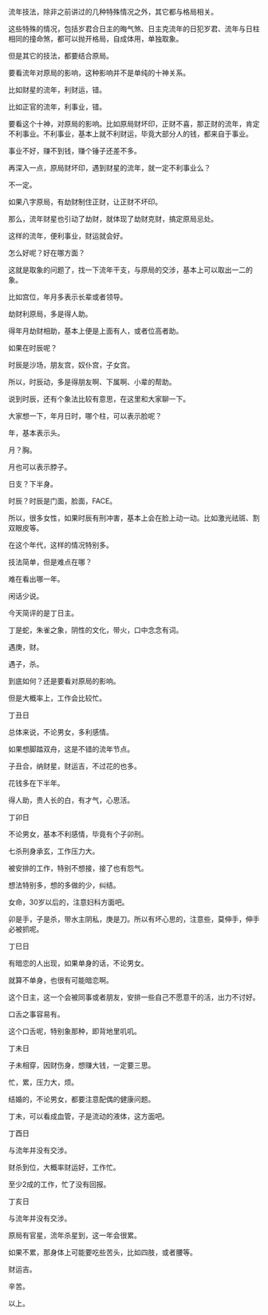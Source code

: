 流年技法，除非之前讲过的几种特殊情况之外，其它都与格局相关。

这些特殊的情况，包括岁君合日主的晦气煞、日主克流年的日犯岁君、流年与日柱相同的撞命煞，都可以抛开格局，自成体用，单独取象。

但是其它的技法，都要结合原局。

要看流年对原局的影响，这种影响并不是单纯的十神关系。

比如财星的流年，利财运，错。

比如正官的流年，利事业，错。

要看这个十神，对原局的影响。比如原局财坏印，正财不喜，那正财的流年，肯定不利事业。不利事业，基本上就不利财运，毕竟大部分人的钱，都来自于事业。

事业不好，赚不到钱，赚个锤子还差不多。

再深入一点，原局财坏印，遇到财星的流年，就一定不利事业么？

不一定。

如果八字原局，有劫财制住正财，让正财不坏印。

那么，流年财星也引动了劫财，就体现了劫财克财，搞定原局忌处。

这样的流年，便利事业，财运就会好。

怎么好呢？好在哪方面？

这就是取象的问题了，找一下流年干支，与原局的交涉，基本上可以取出一二的象。

比如宫位，年月多表示长辈或者领导。

劫财利原局，多是得人助。

得年月劫财相助，基本上便是上面有人，或者位高者助。

如果在时辰呢？

时辰是沙场，朋友宫，奴仆宫，子女宫。

所以，时辰动，多是得朋友啊、下属啊、小辈的帮助。

说到时辰，还有个象法比较有意思，在这里和大家聊一下。

大家想一下，年月日时，哪个柱，可以表示脸呢？

年，基本表示头。

月？胸。

月也可以表示脖子。

日支？下半身。

时辰？时辰是门面，脸面，FACE。

所以，很多女性，如果时辰有刑冲害，基本上会在脸上动一动。比如激光祛斑、割双眼皮等。

在这个年代，这样的情况特别多。

技法简单，但是难点在哪？

难在看出哪一年。

闲话少说。

今天简评的是丁日主。

丁是蛇，朱雀之象，阴性的文化，带火，口中念念有词。

遇庚，财。

遇子，杀。

到底如何？还是要看对原局的影响。

但是大概率上，工作会比较忙。

丁丑日

总体来说，不论男女，多利感情。

如果想脚踏双舟，这是不错的流年节点。

子丑合，纳财星，财运吉，不过花的也多。

花钱多在下半年。

得人助，贵人长的白，有才气，心思活。

丁卯日

不论男女，基本不利感情，毕竟有个子卯刑。

七杀刑身承玄，工作压力大。

被安排的工作，特别不想接，接了也有怨气。

想法特别多，想的多做的少，纠结。

女命，30岁以后的，注意妇科方面吧。

卯是手，子是杀，带水主阴私，庚是刀。所以有坏心思的，注意些，莫伸手，伸手必被抓呢。

丁巳日

有暗恋的人出现，如果单身的话，不论男女。

就算不单身，也很有可能暗恋啊。

这个日主，这一个会被同事或者朋友，安排一些自己不愿意干的活，出力不讨好。

口舌之事容易有。

这个口舌呢，特别象那种，即背地里叽叽。

丁未日

子未相穿，因财伤身，想赚大钱，一定要三思。

忙，累，压力大，烦。

结婚的，不论男女，都要注意配偶的健康问题。

丁未，可以看成血管，子是流动的液体，这方面吧。

丁酉日

与流年并没有交涉。

财杀到位，大概率财运好，工作忙。

至少2成的工作，忙了没有回报。

丁亥日

与流年并没有交涉。

原局有官星，流年杀星到，这一年会很累。

如果不累，那身体上可能要吃些苦头，比如四肢，或者腰等。

财运吉。

辛苦。

以上。

